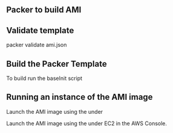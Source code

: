## Packer to build AMI

## Validate template
packer validate ami.json

## Build the Packer Template
To build run the baseInit script


## Running an instance of the AMI image

Launch the AMI image using the under 

Launch the AMI image using the under EC2 in the AWS Console.

